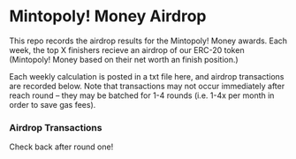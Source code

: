 # Mintopoly! Money Airdrop

This repo records the airdrop results for the Mintopoly! Money awards. Each week, the top X finishers recieve an airdrop of our ERC-20 token (Mintopoly! Money based on their net worth an finish position.) 

Each weekly calculation is posted in a txt file here, and airdrop transactions are recorded below. Note that transactions may not occur immediately after reach round – they may be batched for 1-4 rounds (i.e. 1-4x per month in order to save gas fees).


### Airdrop Transactions

Check back after round one!
